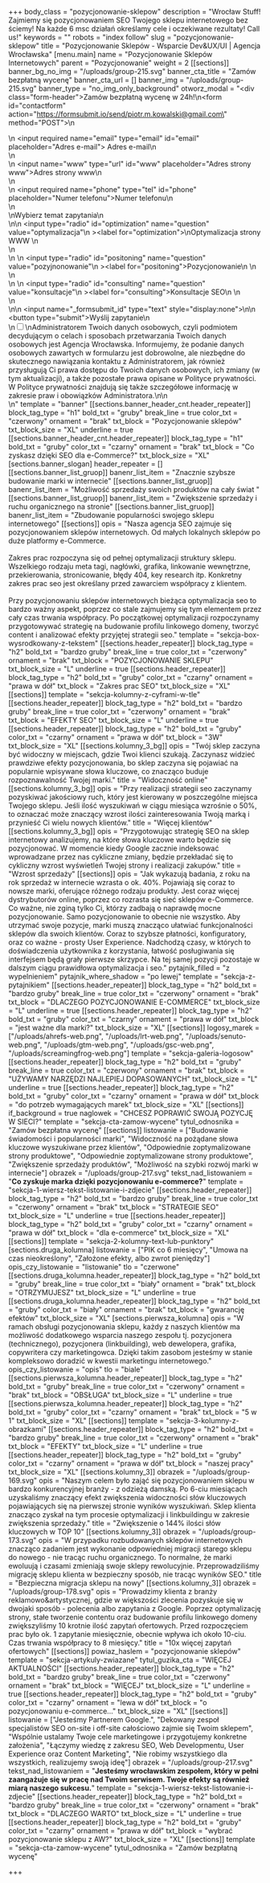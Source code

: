 +++
body_class = "pozycjonowanie-sklepow"
description = "Wrocław Stuff! Zajmiemy się pozycjonowaniem SEO Twojego sklepu internetowego bez ściemy! Na każde 6 msc działań określamy cele i oczekiwane rezultaty! Call us!"
keywords = ""
robots = "index follow"
slug = "pozycjonowanie-sklepow"
title = "Pozycjonowanie Sklepów - Wsparcie Dev&UX/UI | Agencja Wrocławska"
[menu.main]
name = "Pozycjonowanie Sklepów Internetowych"
parent = "Pozycjonowanie"
weight = 2
[[sections]]
banner_bg_no_img = "/uploads/group-215.svg"
banner_cta_title = "Zamów bezpłatną wycenę"
banner_cta_url = []
banner_img = "/uploads/group-215.svg"
banner_type = "no_img_only_background"
otworz_modal = "<div class=\"form-header\">Zamów bezpłatną wycenę w 24h!</div>\n<form id=\"contactform\" action=\"https://formsubmit.io/send/piotr.m.kowalski@gmail.com\" method=\"POST\">\n<div class='input-cnt'>\n <input required name=\"email\" type=\"email\" id=\"email\" placeholder=\"Adres e-mail\"><label for='email'> Adres e-mail</label>\n</div>\n<div class='input-cnt'>\n    <input name=\"www\" type=\"url\" id=\"www\" placeholder=\"Adres strony www\"><label for='www'>Adres strony www</label>\n</div>\n<div class='input-cnt'>\n    <input  required name=\"phone\" type=\"tel\" id=\"phone\" placeholder=\"Numer telefonu\"><label for='phone'>Numer telefonu</label>\n   </div>\n   <div>\n<span class='radio-cnt-title'>Wybierz temat zapytania</span>\n <div class='form-radio'>\n\n  <input type=\"radio\" id=\"optimization\" name=\"question\" value=\"optymalizacja\"\n         ><label for=\"optimization\">\nOptymalizacja strony WWW </label>\n</div>\n <div class='form-radio'>\n \n  <input type=\"radio\" id=\"positoning\" name=\"question\" value=\"pozyjnonowanie\"\n         ><label for=\"positoning\">Pozycjonowanie\n </label>\n</div>\n <div class='form-radio'>\n \n  <input type=\"radio\" id=\"consulting\" name=\"question\" value=\"konsultacje\"\n         ><label for=\"consulting\">Konsultacje SEO\n </label>\n</div>\n</div>\n\n    <input name=\"_formsubmit_id\" type=\"text\" style=\"display:none\">\n\n    <button  type=\"submit\">Wyślij zapytanie</button>\n<div class='rodo'>\n<input id='rodo-accept' type='checkbox' required name='rodo-accept' value='accept'/>\n<label for='rodo-accept'>Administratorem Twoich danych osobowych, czyli podmiotem decydującym o celach i sposobach przetwarzania Twoich danych osobowych jest Agencja Wrocławska. Informujemy, że podanie danych osobowych zawartych w formularzu jest dobrowolne, ale niezbędne do skutecznego nawiązania kontaktu z Administratorem, jak również przysługują Ci prawa dostępu do Twoich danych osobowych, ich zmiany (w tym aktualizacji), a także pozostałe prawa opisane w Polityce prywatności. W Polityce prywatności znajdują się także szczegółowe informację w zakresie praw i obowiązków Administratora.\n</label>\n</div>\n</form>"
template = "banner"
[[sections.banner_header_cnt.header_repeater]]
block_tag_type = "h1"
bold_txt = "gruby"
break_line = true
color_txt = "czerwony"
ornament = "brak"
txt_block = "Pozycjonowanie sklepów"
txt_block_size = "XL"
underline = true
[[sections.banner_header_cnt.header_repeater]]
block_tag_type = "h1"
bold_txt = "gruby"
color_txt = "czarny"
ornament = "brak"
txt_block = "Co zyskasz dzięki SEO dla e-Commerce?"
txt_block_size = "XL"
[sections.banner_slogan]
header_repeater = []
[[sections.banner_list_gruop]]
banenr_list_item = "Znacznie szybsze budowanie marki w internecie"
[[sections.banner_list_gruop]]
banenr_list_item = "Możliwość sprzedaży swoich produktów na cały świat "
[[sections.banner_list_gruop]]
banenr_list_item = "Zwiększenie sprzedaży i ruchu organicznego na stronie"
[[sections.banner_list_gruop]]
banenr_list_item = "Zbudowanie popularności swojego sklepu internetowego"
[[sections]]
opis = "Nasza agencja SEO zajmuje się pozycjonowaniem sklepów internetowych. Od małych lokalnych sklepów po duże platformy e-Commerce. <br><br>Zakres prac rozpoczyna się od pełnej optymalizacji struktury sklepu. Wszelkiego rodzaju meta tagi, nagłówki, grafika, linkowanie wewnętrzne, przekierowania, stronicowanie, błędy 404, key research itp. Konkretny zakres prac seo jest określany przed zawarciem współpracy z klientem. <br><br>Przy pozycjonowaniu sklepów internetowych bieżąca optymalizacja seo to bardzo ważny aspekt, poprzez co stale zajmujemy się tym elementem przez cały czas trwania współpracy. Po początkowej optymalizacji rozpoczynamy przygotowywać strategię na budowanie profilu linkowego domeny, tworzyć content i analizować efekty przyjętej strategii seo."
template = "sekcja-box-wysrodkowany-z-tekstem"
[[sections.header_repeater]]
block_tag_type = "h2"
bold_txt = "bardzo gruby"
break_line = true
color_txt = "czerwony"
ornament = "brak"
txt_block = "POZYCJONOWANIE SKLEPU"
txt_block_size = "L"
underline = true
[[sections.header_repeater]]
block_tag_type = "h2"
bold_txt = "gruby"
color_txt = "czarny"
ornament = "prawa w dół"
txt_block = "Zakres prac SEO"
txt_block_size = "XL"
[[sections]]
template = "sekcja-kolumny-z-cyframi-w-tle"
[[sections.header_repeater]]
block_tag_type = "h2"
bold_txt = "bardzo gruby"
break_line = true
color_txt = "czerwony"
ornament = "brak"
txt_block = "EFEKTY SEO"
txt_block_size = "L"
underline = true
[[sections.header_repeater]]
block_tag_type = "h2"
bold_txt = "gruby"
color_txt = "czarny"
ornament = "prawa w dół"
txt_block = "3W"
txt_block_size = "XL"
[[sections.kolumny_3_bg]]
opis = "Twój sklep zaczyna być widoczny w miejscach, gdzie Twoi klienci szukają. Zaczynasz widzieć prawdziwe efekty pozycjonowania, bo sklep zaczyna się pojawiać na popularnie wpisywane słowa kluczowe, co znacząco buduje rozpoznawalność Twojej marki."
title = "Widoczność online"
[[sections.kolumny_3_bg]]
opis = "Przy realizacji strategii seo zaczynamy pozyskiwać jakościowy ruch, który jest kierowany w poszczególne miejsca Twojego sklepu. Jeśli ilość wyszukiwań w ciągu miesiąca wzrośnie o 50%, to oznaczać może znaczący wzrost ilości zainteresowania Twoją marką i przynieść Ci wielu nowych klientów."
title = "Więcej klientów"
[[sections.kolumny_3_bg]]
opis = "Przygotowując strategię SEO na sklep internetowy analizujemy, na które słowa kluczowe warto będzie się pozycjonować. W momencie kiedy Google zacznie indeksować wprowadzane przez nas cykliczne zmiany, będzie przekładać się to cykliczny wzrost wyświetleń Twojej strony i realizacji zakupów."
title = "Wzrost sprzedaży"
[[sections]]
opis = "Jak wykazują badania, z roku na rok sprzedaż w internecie wzrasta o ok. 40%. Pojawiają się coraz to nowsze marki, oferujące różnego rodzaju produkty. Jest coraz więcej dystrybutorów online, poprzez co rozrasta się sieć sklepów e-Commerce. Co ważne, nie zginą tylko Ci, którzy zadbają o naprawdę mocne pozycjonowanie. Samo pozycjonowanie to obecnie nie wszystko. Aby utrzymać swoje pozycje, marki muszą znacząco ułatwiać funkcjonalności sklepów dla swoich klientów. Coraz to szybsze płatności, konfiguratory, oraz co ważne - prosty User Experience. Nadchodzą czasy, w których to doświadczenia użytkownika z korzystania, łatwość posługiwania się interfejsem będą grały pierwsze skrzypce. Na tej samej pozycji pozostaje w dalszym ciągu prawidłowa optymalizacja i seo."
pytajnik_filled = "z wypelnieniem"
pytajnik_where_shadow = "po lewej"
template = "sekcja-z-pytajnikiem"
[[sections.header_repeater]]
block_tag_type = "h2"
bold_txt = "bardzo gruby"
break_line = true
color_txt = "czerwony"
ornament = "brak"
txt_block = "DLACZEGO POZYCJONOWANIE E-COMMERCE"
txt_block_size = "L"
underline = true
[[sections.header_repeater]]
block_tag_type = "h2"
bold_txt = "gruby"
color_txt = "czarny"
ornament = "prawa w dół"
txt_block = "jest ważne dla marki?"
txt_block_size = "XL"
[[sections]]
logosy_marek = ["/uploads/ahrefs-web.png", "/uploads/lrt-web.png", "/uploads/senuto-web.png", "/uploads/gtm-web.png", "/uploads/gsc-web.png", "/uploads/screamingfrog-web.png"]
template = "sekcja-galeria-logosow"
[[sections.header_repeater]]
block_tag_type = "h2"
bold_txt = "gruby"
break_line = true
color_txt = "czerwony"
ornament = "brak"
txt_block = "UŻYWAMY NARZĘDZI NAJLEPIEJ DOPASOWANYCH"
txt_block_size = "L"
underline = true
[[sections.header_repeater]]
block_tag_type = "h2"
bold_txt = "gruby"
color_txt = "czarny"
ornament = "prawa w dół"
txt_block = "do potrzeb wymagających marek"
txt_block_size = "XL"
[[sections]]
if_background = true
naglowek = "CHCESZ POPRAWIĆ SWOJĄ POZYCJĘ W SIECI?"
template = "sekcja-cta-zamow-wycene"
tytul_odnosnika = "Zamów bezpłatna wycenę"
[[sections]]
listowanie = ["Budowanie świadomości i popularności marki", "Widoczność na pożądane słowa kluczowe wyszukiwane przez klientów", "Odpowiednie zoptymalizowane strony produktowe", "Odpowiednie zoptymalizowane strony produktowe", "Zwiększenie sprzedaży produktów", "Możliwość na szybki rozwój marki w internecie"]
obrazek = "/uploads/group-217.svg"
tekst_nad_listowaniem = "<strong>Co zyskuje marka dzięki pozycjonowaniu e-commerce?</strong>"
template = "sekcja-1-wiersz-tekst-listowanie-i-zdjecie"
[[sections.header_repeater]]
block_tag_type = "h2"
bold_txt = "bardzo gruby"
break_line = true
color_txt = "czerwony"
ornament = "brak"
txt_block = "STRATEGIE SEO"
txt_block_size = "L"
underline = true
[[sections.header_repeater]]
block_tag_type = "h2"
bold_txt = "gruby"
color_txt = "czarny"
ornament = "prawa w dół"
txt_block = "dla e-commerce"
txt_block_size = "XL"
[[sections]]
template = "sekcja-2-kolumny-text-lub-punktory"
[sections.druga_kolumna]
listowanie = ["PIK co 6 miesięcy", "Umowa na czas nieokreślony", "Założone efekty, albo zwrot pieniędzy"]
opis_czy_listowanie = "listowanie"
tlo = "czerwone"
[[sections.druga_kolumna.header_repeater]]
block_tag_type = "h2"
bold_txt = "gruby"
break_line = true
color_txt = "biały"
ornament = "brak"
txt_block = "OTRZYMUJESZ"
txt_block_size = "L"
underline = true
[[sections.druga_kolumna.header_repeater]]
block_tag_type = "h2"
bold_txt = "gruby"
color_txt = "biały"
ornament = "brak"
txt_block = "gwarancję efektów"
txt_block_size = "XL"
[sections.pierwsza_kolumna]
opis = "W ramach obsługi pozycjonowania sklepu, każdy z naszych klientów ma możliwość dodatkowego wsparcia naszego zespołu tj. pozycjonera (technicznego), pozycjonera (linkbuilding), web dewelopera, grafika, copywritera czy marketingowca. Dzięki takim zasobom jesteśmy w stanie kompleksowo doradzić w kwestii marketingu internetowego."
opis_czy_listowanie = "opis"
tlo = "biale"
[[sections.pierwsza_kolumna.header_repeater]]
block_tag_type = "h2"
bold_txt = "gruby"
break_line = true
color_txt = "czerwony"
ornament = "brak"
txt_block = "OBSŁUGA"
txt_block_size = "L"
underline = true
[[sections.pierwsza_kolumna.header_repeater]]
block_tag_type = "h2"
bold_txt = "gruby"
color_txt = "czarny"
ornament = "brak"
txt_block = "5 w 1"
txt_block_size = "XL"
[[sections]]
template = "sekcja-3-kolumny-z-obrazkami"
[[sections.header_repeater]]
block_tag_type = "h2"
bold_txt = "bardzo gruby"
break_line = true
color_txt = "czerwony"
ornament = "brak"
txt_block = "EFEKTY"
txt_block_size = "L"
underline = true
[[sections.header_repeater]]
block_tag_type = "h2"
bold_txt = "gruby"
color_txt = "czarny"
ornament = "prawa w dół"
txt_block = "naszej pracy"
txt_block_size = "XL"
[[sections.kolumny_3]]
obrazek = "/uploads/group-169.svg"
opis = "Naszym celem było zająć się pozycjonowaniem sklepu w bardzo konkurencyjnej branży - z odzieżą damską. Po 6-ciu miesiącach uzyskaliśmy znaczący efekt zwiększenia widoczności słów kluczowych pojawiających się na pierwszej stronie wyników wyszukiwań. Sklep klienta znacząco zyskał na tym procesie optymalizacji i linkbuildingu w zakresie zwiększenia sprzedaży."
title = "Zwiększenie o 144% ilości słów kluczowych w TOP 10"
[[sections.kolumny_3]]
obrazek = "/uploads/group-173.svg"
opis = "W przypadku rozbudowanych sklepów internetowych znacząco zadaniem jest wykonanie odpowiedniej migracji starego sklepu do nowego - nie tracąc ruchu organicznego. To normalne, że marki ewoluują i czasami zmieniają swoje sklepy rewolucyjnie. Przeprowadziliśmy migrację sklepu klienta w bezpieczny sposób, nie tracąc wyników SEO."
title = "Bezpieczna migracja sklepu na nowy"
[[sections.kolumny_3]]
obrazek = "/uploads/group-178.svg"
opis = "Prowadzimy klienta z branży reklamowo&artystycznej, gdzie w większości zlecenia pozyskuje się w dwojaki sposób - polecenia albo zapytania z Google. Poprzez optymalizację strony, stałe tworzenie contentu oraz budowanie profilu linkowego domeny zwiększyliśmy 10 krotnie ilość zapytań ofertowych. Przed rozpoczęciem prac było ok. 1 zapytanie miesięcznie, obecnie wpływa ich około 10-ciu. Czas trwania współpracy to 8 miesięcy."
title = "10x więcej zapytań ofertowych"
[[sections]]
powiaz_haslem = "pozycjonowanie sklepów"
template = "sekcja-artykuly-zwiazane"
tytul_guzika_cta = "WIĘCEJ AKTUALNOŚCI"
[[sections.header_repeater]]
block_tag_type = "h2"
bold_txt = "bardzo gruby"
break_line = true
color_txt = "czerwony"
ornament = "brak"
txt_block = "WIĘCEJ"
txt_block_size = "L"
underline = true
[[sections.header_repeater]]
block_tag_type = "h2"
bold_txt = "gruby"
color_txt = "czarny"
ornament = "lewa w dół"
txt_block = "o pozycjonowaniu e-commerce…"
txt_block_size = "XL"
[[sections]]
listowanie = ["Jesteśmy Partnerem Google.", "Dekowany zespoł specjalistów SEO on-site i off-site całościowo zajmie się Twoim sklepem", "Wspólnie ustalamy Twoje cele marketingowe i przygotujemy konkretne założenia", "Łączymy wiedzę z zakresu SEO, Web Developmentu, User Experience oraz Content Marketing", "Nie robimy wszystkiego dla wszystkich, realizujemy swoją ideę"]
obrazek = "/uploads/group-217.svg"
tekst_nad_listowaniem = "<strong>Jesteśmy wrocławskim zespołem, który w pełni zaangażuje się w pracę nad <span class='txt-red'>Twoim</span> serwisem. Twoje efekty są również miarą naszego sukcesu.</strong>"
template = "sekcja-1-wiersz-tekst-listowanie-i-zdjecie"
[[sections.header_repeater]]
block_tag_type = "h2"
bold_txt = "bardzo gruby"
break_line = true
color_txt = "czerwony"
ornament = "brak"
txt_block = "DLACZEGO WARTO"
txt_block_size = "L"
underline = true
[[sections.header_repeater]]
block_tag_type = "h2"
bold_txt = "gruby"
color_txt = "czarny"
ornament = "prawa w dół"
txt_block = "wybrać pozycjonowanie sklepu z AW?"
txt_block_size = "XL"
[[sections]]
template = "sekcja-cta-zamow-wycene"
tytul_odnosnika = "Zamów bezpłatną wycenę"

+++
